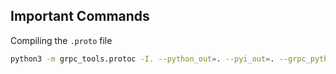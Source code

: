 ## Important Commands

Compiling the `.proto` file
```bash
python3 -m grpc_tools.protoc -I. --python_out=. --pyi_out=. --grpc_python_out=. example.proto
```
 